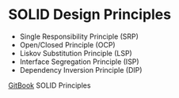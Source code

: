 # SOLID Design Principles

- Single Responsibility Principle (SRP)
- Open/Closed Principle (OCP)
- Liskov Substitution Principle (LSP)
- Interface Segregation Principle (ISP)
- Dependency Inversion Principle (DIP)

[GitBook](https://akshay-gitbook.gitbook.io/solid-principles) SOLID Principles
